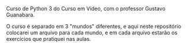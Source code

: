Curso de Python 3 do Curso em Vídeo, com o professor Gustavo Guanabara.

O curso é separado em 3 "mundos" diferentes, e aqui neste repositório colocarei um arquivo para cada mundo, e em cada arquivo estarão os exercícios que pratiquei nas aulas.
